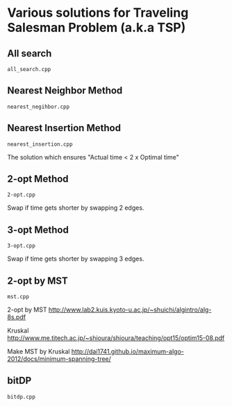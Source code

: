 # Various solutions for Traveling Salesman Problem (a.k.a TSP)

## All search
`all_search.cpp`

## Nearest Neighbor Method
`nearest_negihbor.cpp`

## Nearest Insertion Method
`nearest_insertion.cpp`

The solution which ensures "Actual time < 2 x Optimal time" 

## 2-opt Method
`2-opt.cpp`

Swap if time gets shorter by swapping 2 edges.

## 3-opt Method
`3-opt.cpp`

Swap if time gets shorter by swapping 3 edges.

## 2-opt by MST
`mst.cpp`

2-opt by MST
<http://www.lab2.kuis.kyoto-u.ac.jp/~shuichi/algintro/alg-8s.pdf>

Kruskal
<http://www.me.titech.ac.jp/~shioura/shioura/teaching/opt15/optim15-08.pdf>

Make MST by Kruskal
<http://dai1741.github.io/maximum-algo-2012/docs/minimum-spanning-tree/>

## bitDP
`bitdp.cpp`
